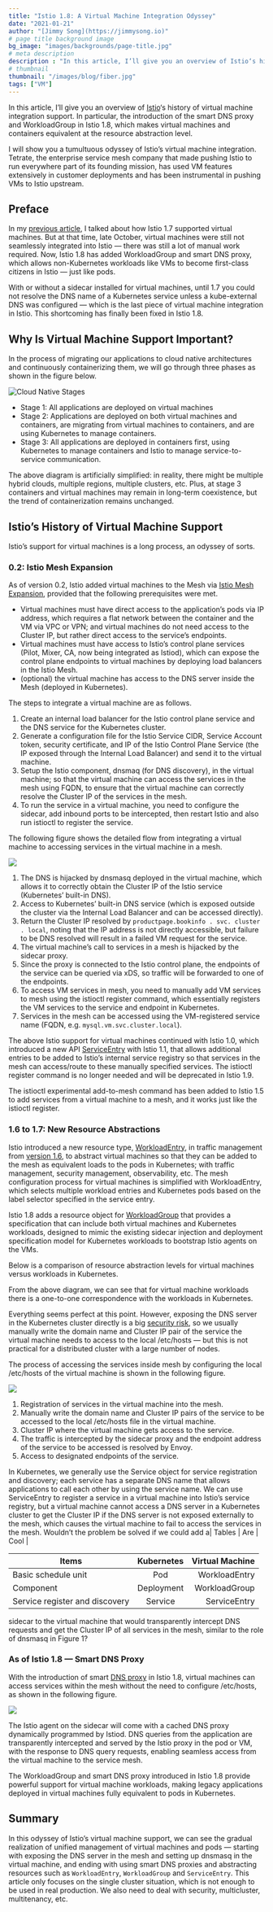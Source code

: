 ```yaml
---
title: "Istio 1.8: A Virtual Machine Integration Odyssey"
date: "2021-01-21"
author: "[Jimmy Song](https://jimmysong.io)"
# page title background image
bg_image: "images/backgrounds/page-title.jpg"
# meta description
description : "In this article, I’ll give you an overview of Istio‘s history of virtual machine integration support. "
# thumbnail
thumbnail: "/images/blog/fiber.jpg"
tags: ["VM"]
---
```

In this article, I’ll give you an overview of [Istio](https://istio.io/)‘s history of virtual machine integration support. In particular, the introduction of the smart DNS proxy and WorkloadGroup in Istio 1.8, which makes virtual machines and containers equivalent at the resource abstraction level.


I will show you a tumultuous odyssey of Istio’s virtual machine integration. Tetrate, the enterprise service mesh company that made pushing Istio to run everywhere part of its founding mission, has used VM features extensively in customer deployments and has been instrumental in pushing VMs to Istio upstream.

## Preface

In my [previous article](https://thenewstack.io/how-to-integrate-virtual-machines-into-istio-service-mesh/), I talked about how Istio 1.7 supported virtual machines. But at that time, late October, virtual machines were still not seamlessly integrated into Istio — there was still a lot of manual work required. Now, Istio 1.8 has added WorkloadGroup and smart DNS proxy, which allows non-Kubernetes workloads like VMs to become first-class citizens in Istio — just like pods.

With or without a sidecar installed for virtual machines, until 1.7 you could not resolve the DNS name of a Kubernetes service unless a kube-external DNS was configured — which is the last piece of virtual machine integration in Istio. This shortcoming has finally been fixed in Istio 1.8.

## Why Is Virtual Machine Support Important?

In the process of migrating our applications to cloud native architectures and continuously containerizing them, we will go through three phases as shown in the figure below.

![Cloud Native Stages](https://i1.wp.com/www.tetrate.io/wp-content/uploads/2021/01/cloud-native-stages.png?resize=617%2C183&ssl=1)

*   Stage 1: All applications are deployed on virtual machines
*   Stage 2: Applications are deployed on both virtual machines and containers, are migrating from virtual machines to containers, and are using Kubernetes to manage containers.
*   Stage 3: All applications are deployed in containers first, using Kubernetes to manage containers and Istio to manage service-to-service communication.

The above diagram is artificially simplified: in reality, there might be multiple hybrid clouds, multiple regions, multiple clusters, etc. Plus, at stage 3 containers and virtual machines may remain in long-term coexistence, but the trend of containerization remains unchanged.

## Istio’s History of Virtual Machine Support

Istio’s support for virtual machines is a long process, an odyssey of sorts.

### 0.2: Istio Mesh Expansion

As of version 0.2, Istio added virtual machines to the Mesh via [Istio Mesh Expansion](https://istio.io/v0.2/docs/setup/kubernetes/mesh-expansion.html), provided that the following prerequisites were met.

*   Virtual machines must have direct access to the application’s pods via IP address, which requires a flat network between the container and the VM via VPC or VPN; and virtual machines do not need access to the Cluster IP, but rather direct access to the service’s endpoints.
*   Virtual machines must have access to Istio’s control plane services (Pilot, Mixer, CA, now being integrated as Istiod), which can expose the control plane endpoints to virtual machines by deploying load balancers in the Istio Mesh.
*   (optional) the virtual machine has access to the DNS server inside the Mesh (deployed in Kubernetes).

The steps to integrate a virtual machine are as follows.

1.  Create an internal load balancer for the Istio control plane service and the DNS service for the Kubernetes cluster.
2.  Generate a configuration file for the Istio Service CIDR, Service Account token, security certificate, and IP of the Istio Control Plane Service (the IP exposed through the Internal Load Balancer) and send it to the virtual machine.
3.  Setup the Istio component, dnsmaq (for DNS discovery), in the virtual machine; so that the virtual machine can access the services in the mesh using FQDN, to ensure that the virtual machine can correctly resolve the Cluster IP of the services in the mesh.
4.  To run the service in a virtual machine, you need to configure the sidecar, add inbound ports to be intercepted, then restart Istio and also run istioctl to register the service.

The following figure shows the detailed flow from integrating a virtual machine to accessing services in the virtual machine in a mesh.


![](https://i0.wp.com/cdn.thenewstack.io/media/2021/01/c2568250-image1-884x1024.png?resize=640%2C741&ssl=1)



1.  The DNS is hijacked by dnsmasq deployed in the virtual machine, which allows it to correctly obtain the Cluster IP of the Istio service (Kubernetes’ built-in DNS).
2.  Access to Kubernetes’ built-in DNS service (which is exposed outside the cluster via the Internal Load Balancer and can be accessed directly).
3.  Return the Cluster IP resolved by `productpage.bookinfo . svc. cluster . local`, noting that the IP address is not directly accessible, but failure to be DNS resolved will result in a failed VM request for the service.
4.  The virtual machine’s call to services in a mesh is hijacked by the sidecar proxy.
5.  Since the proxy is connected to the Istio control plane, the endpoints of the service can be queried via xDS, so traffic will be forwarded to one of the endpoints.
6.  To access VM services in mesh, you need to manually add VM services to mesh using the istioctl register command, which essentially registers the VM services to the service and endpoint in Kubernetes.
7.  Services in the mesh can be accessed using the VM-registered service name (FQDN, e.g. `mysql.vm.svc.cluster.local`).

The above Istio support for virtual machines continued with Istio 1.0, which introduced a new API [ServiceEntry](https://istio.io/latest/docs/reference/config/networking/service-entry/) with Istio 1.1, that allows additional entries to be added to Istio’s internal service registry so that services in the mesh can access/route to these manually specified services. The istioctl register command is no longer needed and will be deprecated in Istio 1.9.

The istioctl experimental add-to-mesh command has been added to Istio 1.5 to add services from a virtual machine to a mesh, and it works just like the istioctl register.

### 1.6 to 1.7: New Resource Abstractions

Istio introduced a new resource type, [WorkloadEntry](https://istio.io/latest/docs/reference/config/networking/workload-entry/), in traffic management from [version 1.6](https://istio.io/latest/news/releases/1.6.x/announcing-1.6/), to abstract virtual machines so that they can be added to the mesh as equivalent loads to the pods in Kubernetes; with traffic management, security management, observability, etc. The mesh configuration process for virtual machines is simplified with WorkloadEntry, which selects multiple workload entries and Kubernetes pods based on the label selector specified in the service entry.

Istio 1.8 adds a resource object for [WorkloadGroup](http://istio.io/latest/docs/reference/config/networking/workload-group/) that provides a specification that can include both virtual machines and Kubernetes workloads, designed to mimic the existing sidecar injection and deployment specification model for Kubernetes workloads to bootstrap Istio agents on the VMs.

Below is a comparison of resource abstraction levels for virtual machines versus workloads in Kubernetes.


From the above diagram, we can see that for virtual machine workloads there is a one-to-one correspondence with the workloads in Kubernetes.

Everything seems perfect at this point. However, exposing the DNS server in the Kubernetes cluster directly is a big [security risk](https://blog.aquasec.com/dns-spoofing-kubernetes-clusters), so we usually manually write the domain name and Cluster IP pair of the service the virtual machine needs to access to the local /etc/hosts — but this is not practical for a distributed cluster with a large number of nodes.

The process of accessing the services inside mesh by configuring the local /etc/hosts of the virtual machine is shown in the following figure.


![](https://i2.wp.com/cdn.thenewstack.io/media/2021/01/4bedb3a9-image4-933x1024.png?resize=640%2C702&ssl=1)



1.  Registration of services in the virtual machine into the mesh.
2.  Manually write the domain name and Cluster IP pairs of the service to be accessed to the local /etc/hosts file in the virtual machine.
3.  Cluster IP where the virtual machine gets access to the service.
4.  The traffic is intercepted by the sidecar proxy and the endpoint address of the service to be accessed is resolved by Envoy.
5.  Access to designated endpoints of the service.

In Kubernetes, we generally use the Service object for service registration and discovery; each service has a separate DNS name that allows applications to call each other by using the service name. We can use ServiceEntry to register a service in a virtual machine into Istio’s service registry, but a virtual machine cannot access a DNS server in a Kubernetes cluster to get the Cluster IP if the DNS server is not exposed externally to the mesh, which causes the virtual machine to fail to access the services in the mesh. Wouldn’t the problem be solved if we could add a| Tables   |      Are      |  Cool |


| Items        | Kubernetes | Virtual Machine  |
| ------------- |:-------------:| -----:|
| Basic schedule unit      | 	Pod | WorkloadEntry |
| Component     | Deployment	      |   WorkloadGroup |
| Service register and discovery	 | Service      |    ServiceEntry |



 sidecar to the virtual machine that would transparently intercept DNS requests and get the Cluster IP of all services in the mesh, similar to the role of dnsmasq in Figure 1?

### As of Istio 1.8 — Smart DNS Proxy

With the introduction of smart [DNS proxy](https://cloudnative.to/blog/istio-dns-proxy/) in Istio 1.8, virtual machines can access services within the mesh without the need to configure /etc/hosts, as shown in the following figure.


![](https://i0.wp.com/cdn.thenewstack.io/media/2021/01/484de469-image2-884x1024.png?resize=640%2C741&ssl=1)


The Istio agent on the sidecar will come with a cached DNS proxy dynamically programmed by Istiod. DNS queries from the application are transparently intercepted and served by the Istio proxy in the pod or VM, with the response to DNS query requests, enabling seamless access from the virtual machine to the service mesh.

The WorkloadGroup and smart DNS proxy introduced in Istio 1.8 provide powerful support for virtual machine workloads, making legacy applications deployed in virtual machines fully equivalent to pods in Kubernetes.

## Summary

In this odyssey of Istio’s virtual machine support, we can see the gradual realization of unified management of virtual machines and pods — starting with exposing the DNS server in the mesh and setting up dnsmasq in the virtual machine, and ending with using smart DNS proxies and abstracting resources such as `WorkloadEntry`, `WorkloadGroup` and `ServiceEntry`. This article only focuses on the single cluster situation, which is not enough to be used in real production. We also need to deal with security, multicluster, multitenancy, etc.
